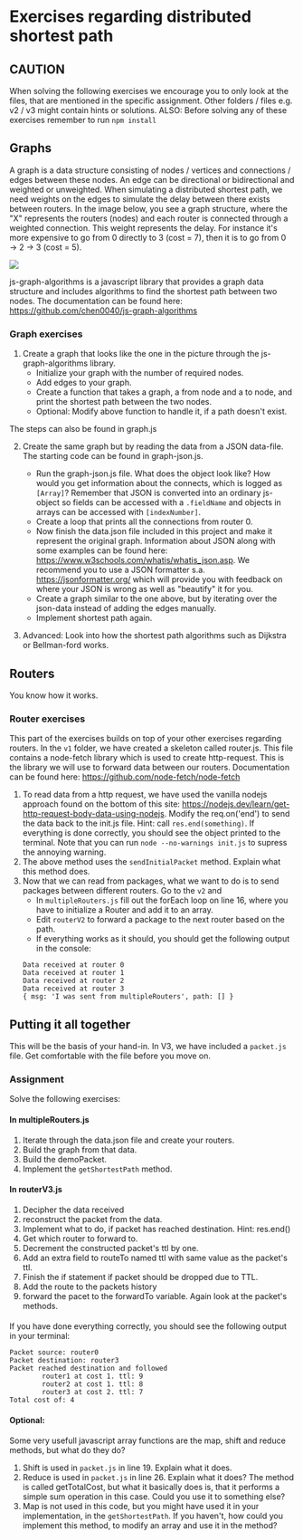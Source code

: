 # Exercises regarding distributed shortest path

## CAUTION
When solving the following exercises we encourage you to only look at the files, that are mentioned in the specific assignment. Other folders / files e.g. v2 / v3 might contain hints or solutions. 
ALSO: Before solving any of these exercises remember to run `npm install`

## Graphs
A graph is a data structure consisting of nodes / vertices and connections / edges between these nodes. An edge can be directional or bidirectional and weighted or unweighted. When simulating a distributed shortest path, we need weights on the edges to simulate the delay between there exists between routers. In the image below, you see a graph structure, where the "X" represents the routers (nodes) and each router is connected through a weighted connection. This weight represents the delay. For instance it's more expensive to go from 0 directly to 3 (cost = 7), then it is to go from 0 → 2 → 3 (cost = 5).

![](https://imgur.com/CWvc431.png)

js-graph-algorithms is a javascript library that provides a graph data structure and includes algorithms to find the shortest path between two nodes. The documentation can be found here: https://github.com/chen0040/js-graph-algorithms

### Graph exercises
1. Create a graph that looks like the one in the picture through the js-graph-algorithms library. 
    - Initialize your graph with the number of required nodes.
    - Add edges to your graph.
    - Create a function that takes a graph, a from node and a to node, and print the shortest path between the two nodes.
    - Optional: Modify above function to handle it, if a path doesn't exist. 

The steps can also be found in graph.js

2. Create the same graph but by reading the data from a JSON data-file. The starting code can be found in graph-json.js.
    - Run the graph-json.js file. What does the object look like? How would you get information about the connects, which is logged as `[Array]`? Remember that JSON is converted into an ordinary js-object so fields can be accessed with a `.fieldName` and objects in arrays can be accessed with `[indexNumber]`.
    - Create a loop that prints all the connections from router 0.  
    - Now finish the data.json file included in this project and make it represent the original graph. Information about JSON along with some examples can be found here: https://www.w3schools.com/whatis/whatis_json.asp. We recommend you to use a JSON formatter s.a. https://jsonformatter.org/ which will provide you with feedback on where your JSON is wrong as well as "beautify" it for you. 
    - Create a graph similar to the one above, but by iterating over the json-data instead of adding the edges manually. 
    - Implement shortest path again. 

3. Advanced: Look into how the shortest path algorithms such as Dijkstra or Bellman-ford works. 

## Routers 
You know how it works.

### Router exercises
This part of the exercises builds on top of your other exercises regarding routers. In the `v1` folder, we have created a skeleton called router.js. This file contains a node-fetch library which is used to create http-request. This is the library we will use to forward data between our routers. Documentation can be found here: https://github.com/node-fetch/node-fetch
1. To read data from a http request, we have used the vanilla nodejs approach found on the bottom of this site: https://nodejs.dev/learn/get-http-request-body-data-using-nodejs. Modify the req.on('end') to send the data back to the init.js file. Hint: call `res.end(something)`. If everything is done correctly, you should see the object printed to the terminal. Note that you can run `node --no-warnings init.js` to supress the annoying warning. 
2. The above method uses the `sendInitialPacket` method. Explain what this method does. 
3. Now that we can read from packages, what we want to do is to send packages between different routers. Go to the `v2` and
    - In `multipleRouters.js` fill out the forEach loop on line 16, where you have to initialize a Router and add it to an array. 
    - Edit `routerV2` to forward a package to the next router based on the path.
    - If everything works as it should, you should get the following output in the console: 
    ```
    Data received at router 0
    Data received at router 1
    Data received at router 2
    Data received at router 3
    { msg: 'I was sent from multipleRouters', path: [] }
    ``` 

## Putting it all together
This will be the basis of your hand-in. In V3, we have included a `packet.js` file. Get comfortable with the file before you move on. 

### Assignment
Solve the following exercises:

#### In multipleRouters.js
1. Iterate through the data.json file and create your routers.
2. Build the graph from that data.
3. Build the demoPacket.
4. Implement the `getShortestPath` method.

#### In routerV3.js
1. Decipher the data received
2. reconstruct the packet from the data. 
3. Implement what to do, if packet has reached destination. Hint: res.end()
4. Get which router to forward to.
5. Decrement the constructed packet's ttl by one.
6. Add an extra field to routeTo named ttl with same value as the packet's ttl.
7. Finish the if statement if packet should be dropped due to TTL.
8. Add the route to the packets history
9. forward the pacet to the forwardTo variable. Again look at the packet's methods.

####
If you have done everything correctly, you should see the following output in your terminal:
```
Packet source: router0
Packet destination: router3
Packet reached destination and followed 
        router1 at cost 1. ttl: 9
        router2 at cost 1. ttl: 8
        router3 at cost 2. ttl: 7
Total cost of: 4
```

#### Optional:
Some very usefull javascript array functions are the map, shift and reduce methods, but what do they do?
1. Shift is used in `packet.js` in line 19. Explain what it does.
2. Reduce is used in `packet.js` in line 26. Explain what it does? The method is called getTotalCost, but what it basically does is, that it performs a simple sum operation in this case. Could you use it to something else?
3. Map is not used in this code, but you might have used it in your implementation, in the `getShortestPath`. If you haven't, how could you implement this method, to modify an array and use it in the method?

